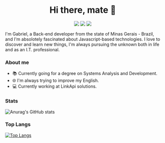 <h1 align=center>
 Hi there, mate 👋
</h1>

<p align=center> 
 <img src="https://img.shields.io/badge/LinkedIn-0077B5?style=for-the-badge&logo=linkedin&logoColor=white" href="https://www.linkedin.com/in/gabriel-fernandes-5648231b9"/>
 
 <img src="https://img.shields.io/badge/Telegram-2CA5E0?style=for-the-badge&logo=telegram&logoColor=white" />
 
 <img src="https://img.shields.io/badge/Gmail-D14836?style=for-the-badge&logo=gmail&logoColor=white" />
</p>

I'm Gabriel, a Back-end developer from the state of Minas Gerais - Brazil, and I'm absolotely fascinated about Javascript-based technologies.
I love to discover and learn new things, I'm always pursuing the unknown both in life and as an I.T. professional.

### About me

- 📚 Currently going for a degree on Systems Analysis and Development.
- 🌐 I'm always trying to improve my English.
- 💻 Currently working at LinkApi solutions.

### Stats

![Anurag's GitHub stats](https://github-readme-stats.vercel.app/api?username=gabrielFernandes-dev&hide=issues&show_icons=true&title_color=d1d1d1&icon_color=3fb047&text_color=d1d1d1&bg_color=0d1117) 


### Top Langs
[![Top Langs](https://github-readme-stats.vercel.app/api/top-langs/?username=gabrielFernandes-dev&langs_count=8&layout=compact&bg_color=0d1117&text_color=d1d1d1&title_color=d1d1d1)](https://github.com/anuraghazra/github-readme-stats)
